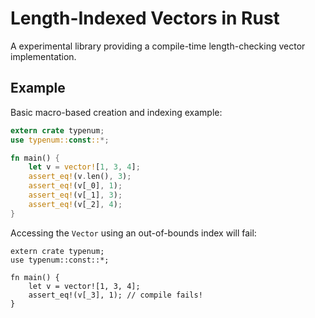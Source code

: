 # Length-Indexed Vectors in Rust

A experimental library providing a compile-time length-checking vector implementation.

## Example

Basic macro-based creation and indexing example:
```rust
extern crate typenum;
use typenum::const::*;

fn main() {
    let v = vector![1, 3, 4];
    assert_eq!(v.len(), 3);
    assert_eq!(v[_0], 1);
    assert_eq!(v[_1], 3);
    assert_eq!(v[_2], 4);
}
```

Accessing the `Vector` using an out-of-bounds index will fail:
```rust, compile_fail
extern crate typenum;
use typenum::const::*;

fn main() {
    let v = vector![1, 3, 4];
    assert_eq!(v[_3], 1); // compile fails!
}
```
